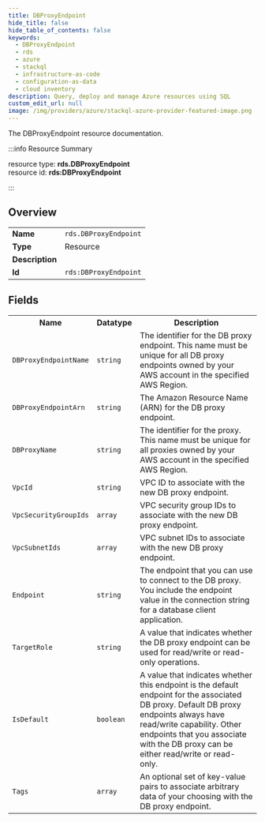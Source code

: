 ```yaml
---
title: DBProxyEndpoint
hide_title: false
hide_table_of_contents: false
keywords:
  - DBProxyEndpoint
  - rds
  - azure
  - stackql
  - infrastructure-as-code
  - configuration-as-data
  - cloud inventory
description: Query, deploy and manage Azure resources using SQL
custom_edit_url: null
image: /img/providers/azure/stackql-azure-provider-featured-image.png
---
```

The DBProxyEndpoint resource documentation.

:::info Resource Summary

<div class="row">
<div class="providerDocColumn">
<span>resource type:&nbsp;<b>rds.DBProxyEndpoint</b></span><br />
<span>resource id:&nbsp;<b>rds:DBProxyEndpoint</b></span><br />
</div>
</div>

:::

## Overview
<table><tbody>
<tr><td><b>Name</b></td><td><code>rds.DBProxyEndpoint</code></td></tr>
<tr><td><b>Type</b></td><td>Resource</td></tr>
<tr><td><b>Description</b></td><td></td></tr>
<tr><td><b>Id</b></td><td><code>rds:DBProxyEndpoint</code></td></tr>
</tbody></table>

## Fields
<table><tbody>
<tr><th>Name</th><th>Datatype</th><th>Description</th></tr>
<tr><td><code>DBProxyEndpointName</code></td><td><code>string</code></td><td>The identifier for the DB proxy endpoint. This name must be unique for all DB proxy endpoints owned by your AWS account in the specified AWS Region.</td></tr><tr><td><code>DBProxyEndpointArn</code></td><td><code>string</code></td><td>The Amazon Resource Name (ARN) for the DB proxy endpoint.</td></tr><tr><td><code>DBProxyName</code></td><td><code>string</code></td><td>The identifier for the proxy. This name must be unique for all proxies owned by your AWS account in the specified AWS Region.</td></tr><tr><td><code>VpcId</code></td><td><code>string</code></td><td>VPC ID to associate with the new DB proxy endpoint.</td></tr><tr><td><code>VpcSecurityGroupIds</code></td><td><code>array</code></td><td>VPC security group IDs to associate with the new DB proxy endpoint.</td></tr><tr><td><code>VpcSubnetIds</code></td><td><code>array</code></td><td>VPC subnet IDs to associate with the new DB proxy endpoint.</td></tr><tr><td><code>Endpoint</code></td><td><code>string</code></td><td>The endpoint that you can use to connect to the DB proxy. You include the endpoint value in the connection string for a database client application.</td></tr><tr><td><code>TargetRole</code></td><td><code>string</code></td><td>A value that indicates whether the DB proxy endpoint can be used for read/write or read-only operations.</td></tr><tr><td><code>IsDefault</code></td><td><code>boolean</code></td><td>A value that indicates whether this endpoint is the default endpoint for the associated DB proxy. Default DB proxy endpoints always have read/write capability. Other endpoints that you associate with the DB proxy can be either read/write or read-only.</td></tr><tr><td><code>Tags</code></td><td><code>array</code></td><td>An optional set of key-value pairs to associate arbitrary data of your choosing with the DB proxy endpoint.</td></tr>
</tbody></table>